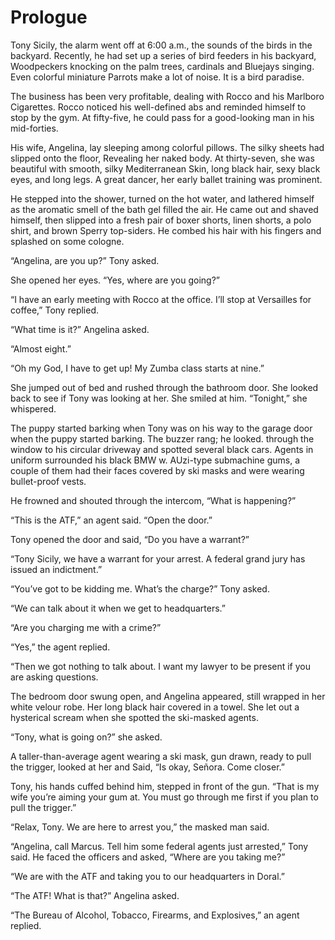 # Prologue

Tony Sicily, the alarm went off at 6:00 a.m., the sounds of the birds in the backyard. Recently, he had set up a series of bird feeders in his backyard, Woodpeckers knocking on the palm trees, cardinals and Bluejays singing. Even colorful miniature Parrots make a lot of noise. It is a bird paradise.

The business has been very profitable, dealing with Rocco and his Marlboro Cigarettes. Rocco noticed his well-defined abs and reminded himself to stop by the gym. At fifty-five, he could pass for a good-looking man in his mid-forties.

His wife, Angelina, lay sleeping among colorful pillows. The silky sheets had slipped onto the floor, Revealing her naked body. At thirty-seven, she was beautiful with smooth, silky Mediterranean Skin, long black hair, sexy black eyes, and long legs. A great dancer, her early ballet training was prominent.

He stepped into the shower, turned on the hot water, and lathered himself as the aromatic smell of the bath gel filled the air. He came out and shaved himself, then slipped into a fresh pair of boxer shorts, linen shorts, a polo shirt, and brown Sperry top-siders. He combed his hair with his fingers and splashed on some cologne.

“Angelina, are you up?” Tony asked.

She opened her eyes. “Yes, where are you going?”

“I have an early meeting with Rocco at the office. I’ll stop at Versailles for coffee,” Tony replied.

“What time is it?” Angelina asked.

“Almost eight.”

“Oh my God, I have to get up! My Zumba class starts at nine.”

She jumped out of bed and rushed through the bathroom door. She looked back to see if Tony was looking at her. She smiled at him. “Tonight,” she whispered.

The puppy started barking when Tony was on his way to the garage door when the puppy started barking. The buzzer rang; he looked. through the window to his circular driveway and spotted several black cars. Agents in uniform surrounded his black BMW w. AUzi-type submachine gums, a couple of them had their faces covered by ski masks and were wearing bullet-proof vests.

He frowned and shouted through the intercom, “What is happening?”

“This is the ATF,” an agent said. “Open the door.”

Tony opened the door and said, “Do you have a warrant?”

“Tony Sicily, we have a warrant for your arrest. A federal grand jury has issued an indictment.”

“You’ve got to be kidding me. What’s the charge?” Tony asked.

“We can talk about it when we get to headquarters.”

“Are you charging me with a crime?”

“Yes,” the agent replied.

“Then we got nothing to talk about. I want my lawyer to be present if you are asking questions.

The bedroom door swung open, and Angelina appeared, still wrapped in her white velour robe. Her long black hair covered in a towel. She let out a hysterical scream when she spotted the ski-masked agents.

“Tony, what is going on?” she asked.

A taller-than-average agent wearing a ski mask, gun drawn, ready to pull the trigger, looked at her and Said, “Is okay, Señora. Come closer.”

Tony, his hands cuffed behind him, stepped in front of the gun. “That is my wife you’re aiming your gum at. You must go through me first if you plan to pull the trigger.”

“Relax, Tony. We are here to arrest you,” the masked man said.

“Angelina, call Marcus. Tell him some federal agents just arrested,” Tony said. He faced the officers and asked, “Where are you taking me?”

“We are with the ATF and taking you to our headquarters in Doral.”

“The ATF! What is that?” Angelina asked.

“The Bureau of Alcohol, Tobacco, Firearms, and Explosives,” an agent replied.